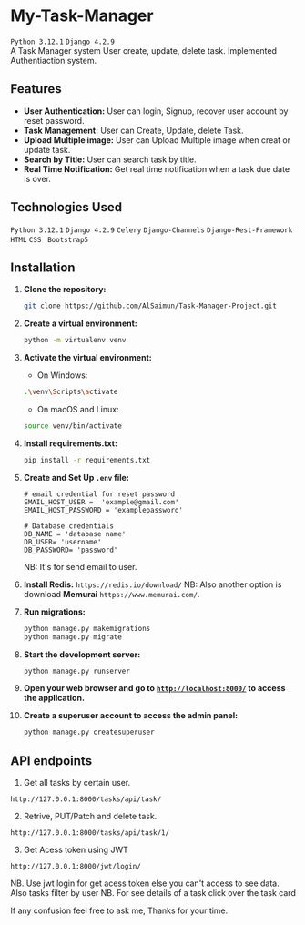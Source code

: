 # My-Task-Manager
`Python 3.12.1` `Django 4.2.9` </br>
A Task Manager system User create, update, delete task. Implemented Authentiaction system.

## Features
- **User Authentication:** User can login, Signup, recover user account by reset password.
- **Task Management:** User can Create, Update, delete Task. 
- **Upload Multiple image:** User can Upload Multiple image when creat or update task.
- **Search by Title:** User can search task by title.
- **Real Time Notification:** Get real time notification when a task due date is over.

## Technologies Used
`Python 3.12.1` `Django 4.2.9` `Celery` `Django-Channels` `Django-Rest-Framework` `HTML` `CSS` ` Bootstrap5` </br>

## Installation
1. **Clone the repository:**
    ```bash
    git clone https://github.com/AlSaimun/Task-Manager-Project.git
    ```
2. **Create a virtual environment:**

    ```bash
    python -m virtualenv venv
    ```
3. **Activate the virtual environment:**

    - On Windows:

    ```bash
    .\venv\Scripts\activate
    ```

    - On macOS and Linux:

    ```bash
    source venv/bin/activate
    ```
4. **Install requirements.txt:**

    ```bash
    pip install -r requirements.txt
    ```
5. **Create and Set Up `.env` file:**
    ```
    # email credential for reset password
    EMAIL_HOST_USER =  'example@gmail.com'
    EMAIL_HOST_PASSWORD = 'examplepassword'
    
    # Database credentials
    DB_NAME = 'database name'
    DB_USER= 'username'
    DB_PASSWORD= 'password'
    ```
    NB: It's for send email to user.
6. **Install Redis:**
    `https://redis.io/download/`
   NB: Also another option is download **Memurai** `https://www.memurai.com/`.
8. **Run migrations:**

    ```bash
    python manage.py makemigrations
    python manage.py migrate
    ```

9. **Start the development server:**

    ```bash
    python manage.py runserver
    ```
    
10. **Open your web browser and go to <a href="http://localhost:8000/" target="_blank">`http://localhost:8000/`</a> to access the application.**

11. **Create a superuser account to access the admin panel:**
    ```bash
    python manage.py createsuperuser
    ```
## API endpoints
1. Get all tasks by certain user.
```
http://127.0.0.1:8000/tasks/api/task/
```
2. Retrive, PUT/Patch and delete task.
```
http://127.0.0.1:8000/tasks/api/task/1/
```
3. Get Acess token using JWT
```
http://127.0.0.1:8000/jwt/login/ 
```
NB. Use jwt login for get acess token else you can't access to see data. Also tasks filter by user
NB. For see details of a task click over the task card

If any confusion feel free to ask me, Thanks for your time.


